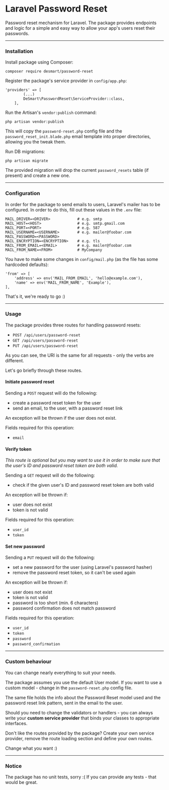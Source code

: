 # Laravel Password Reset
Password reset mechanism for Laravel. The package provides endpoints and logic for a simple and easy way to 
allow your app's users reset their passwords.

---

### Installation

Install package using Composer:
```
composer require desmart/password-reset
```

Register the package's service provider in `config/app.php`:
```
'providers' => [
        (...)
        DeSmart\PasswordReset\ServiceProvider::class,
    ],
```

Run the Artisan's `vendor:publish` command:

```
php artisan vendor:publish
```

This will copy the `password-reset.php` config file and the `password_reset_init.blade.php` email template into
proper directories, allowing you the tweak them.

Run DB migrations:

```
php artisan migrate
```

The provided migration will drop the current `password_resets` table (if present) and create a new one.

---

### Configuration
In order for the package to send emails to users, Laravel's mailer has to be configured. In order to do this, fill
out these values in the `.env` file:

```
MAIL_DRIVER=<DRIVER>            # e.g. smtp
MAIL_HOST=<HOST>                # e.g. smtp.gmail.com
MAIL_PORT=<PORT>                # e.g. 587
MAIL_USERNAME=<USERNAME>        # e.g. mailer@foobar.com
MAIL_PASSWORD=<PASSWORD>
MAIL_ENCRYPTION=<ENCRYPTION>    # e.g. tls
MAIL_FROM_EMAIL=<EMAIL>         # e.g. mailer@foobar.com
MAIL_FROM_NAME=<FROM>           # MyCompany
```

You have to make some changes in `config/mail.php` (as the file has some hardcoded defaults):
```
'from' => [
    'address' => env('MAIL_FROM_EMAIL', 'hello@example.com'),
    'name' => env('MAIL_FROM_NAME', 'Example'),
],
```

That's it, we're ready to go :)

---

### Usage
The package provides three routes for handling password resets:
- `POST /api/users/password-reset`
- `GET /api/users/password-reset`
- `PUT /api/users/password-reset`

As you can see, the URI is the same for all requests - only the verbs are different.

Let's go briefly through these routes.

#### Initiate password reset
Sending a `POST` request will do the following:
- create a password reset token for the user
- send an email, to the user, with a password reset link

An exception will be thrown if the user does not exist.

Fields required for this operation:
- `email`

#### Verify token
*This route is optional but you may want to use it in order to make sure that the user's ID and password reset
token are both valid.*

Sending a `GET` request will do the following:
- check if the given user's ID and password reset token are both valid

An exception will be thrown if:
- user does not exist
- token is not valid

Fields required for this operation:
- `user_id`
- `token`

#### Set new password
Sending a `PUT` request will do the following:
- set a new password for the user (using Laravel's password hasher)
- remove the password reset token, so it can't be used again

An exception will be thrown if:
- user does not exist
- token is not valid
- password is too short (min. 6 characters)
- password confirmation does not match password

Fields required for this operation:
- `user_id`
- `token`
- `password`
- `password_confirmation`

---

### Custom behaviour
You can change nearly everything to suit your needs.

The package assumes you use the default User model. If you want to use a custom model - change in the 
`password-reset.php` config file.

The same file holds the info about the Password Reset model used and the password reset link pattern, sent in
the email to the user.

Should you need to change the validators or handlers - you can always write your **custom service provider** that
binds your classes to appropriate interfaces.

Don't like the routes provided by the package? Create your own service provider, remove the route loading section
and define your own routes.

Change what you want :)

---

### Notice
The package has no unit tests, sorry :( If you can provide any tests - that would be great.

